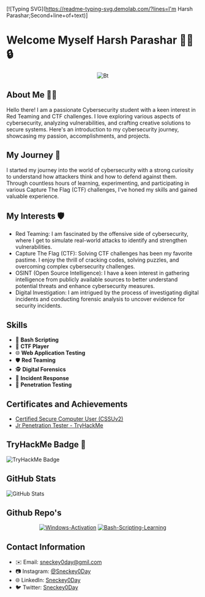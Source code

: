 [![Typing SVG](https://readme-typing-svg.demolab.com/?lines=I'm Harsh Parashar;Second+line+of+text)]
# Welcome Myself Harsh Parashar 👨‍💻🔒
<p align="center"><img src="https://user-images.githubusercontent.com/49580304/110318584-81067880-7fc2-11eb-8391-152d308e7f2b.gif" alt="Bt">

## About Me 🕵️‍♂️

Hello there! I am a passionate Cybersecurity student with a keen interest in Red Teaming and CTF challenges. I love exploring various aspects of cybersecurity, analyzing vulnerabilities, and crafting creative solutions to secure systems. Here's an introduction to my cybersecurity journey, showcasing my passion, accomplishments, and projects.

## My Journey 🚀

I started my journey into the world of cybersecurity with a strong curiosity to understand how attackers think and how to defend against them. Through countless hours of learning, experimenting, and participating in various Capture The Flag (CTF) challenges, I've honed my skills and gained valuable experience.

## My Interests 🛡️

- Red Teaming: I am fascinated by the offensive side of cybersecurity, where I get to simulate real-world attacks to identify and strengthen vulnerabilities.
- Capture The Flag (CTF): Solving CTF challenges has been my favorite pastime. I enjoy the thrill of cracking codes, solving puzzles, and overcoming complex cybersecurity challenges.
- OSINT (Open Source Intelligence): I have a keen interest in gathering intelligence from publicly available sources to better understand potential threats and enhance cybersecurity measures.
- Digital Investigation: I am intrigued by the process of investigating digital incidents and conducting forensic analysis to uncover evidence for security incidents.

## Skills
- 💬 **Bash Scripting**
- 🚀 **CTF Player**
- 🌐 **Web Application Testing**
- 🛡️ **Red Teaming**
- 🕵️ **Digital Forensics**
- 🚨 **Incident Response**
- 🔐 **Penetration Testing**

## Certificates and Achievements
- [Certified Secure Computer User (CSSUv2)](https://aspen.eccouncil.org/VerifyBadge?type=certification&a=9hQtRkcTuX2bgtuV7Z1JMJoMzPSpjhngGjWucR8UsnM=)
- [Jr Penetration Tester - TryHackMe](https://tryhackme-certificates.s3-eu-west-1.amazonaws.com/THM-RNVYDC1YGB.png)

  
## TryHackMe Badge 🏅

![TryHackMe Badge](https://tryhackme-badges.s3.amazonaws.com/Sneckey0Day.png)


## GitHub Stats
![GitHub Stats](https://github-readme-stats.vercel.app/api?username=sneckey0day&show_icons=true&theme=dark)

## Github Repo's
<p align="center">
<a href="https://github.com/sneckey0day/Windows-Activation"><img title="Windows-Activation" src="https://github-readme-stats.vercel.app/api/pin/?username=sneckey0day&repo=Windows-Activation&theme=radical"></a>
<a href="https://github.com/sneckey0day/Bash-Scripting-Learning"><img title="Bash-Scripting-Learning" src="https://github-readme-stats.vercel.app/api/pin/?username=sneckey0day&repo=Bash-Scripting-Learning&theme=highcontrast"></a>
</p>

## Contact Information
- ✉️ Email: sneckey0day@gmil.com
- 📷 Instagram: [@Sneckey0Day](https://www.instagram.com/sneckey0day)
- 🌐 LinkedIn: [Sneckey0Day](https://www.linkedin.com/in/johndoe](https://www.linkedin.com/in/sneckey0day))
- 🐦 Twitter: [Sneckey0Day](https://twitter.com/johndoe](https://twitter.com/sneckey0day))
